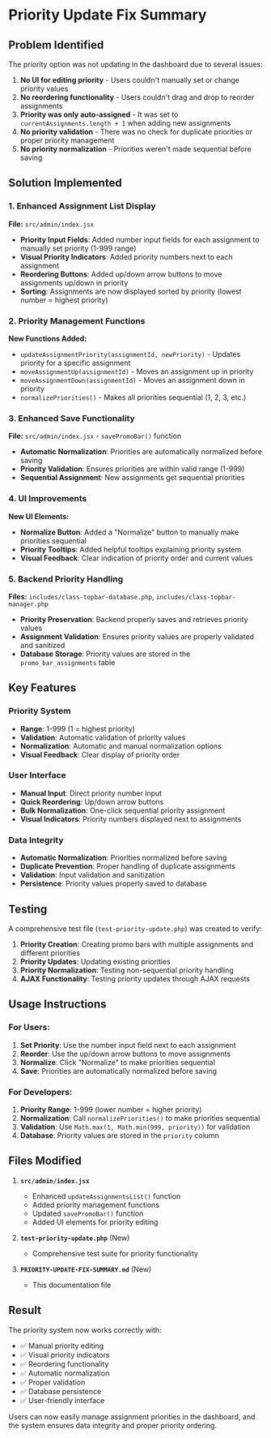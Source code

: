 # Priority Update Fix Summary

## Problem Identified

The priority option was not updating in the dashboard due to several issues:

1. **No UI for editing priority** - Users couldn't manually set or change priority values
2. **No reordering functionality** - Users couldn't drag and drop to reorder assignments
3. **Priority was only auto-assigned** - It was set to `currentAssignments.length + 1` when adding new assignments
4. **No priority validation** - There was no check for duplicate priorities or proper priority management
5. **No priority normalization** - Priorities weren't made sequential before saving

## Solution Implemented

### 1. Enhanced Assignment List Display

**File:** `src/admin/index.jsx`

- **Priority Input Fields**: Added number input fields for each assignment to manually set priority (1-999 range)
- **Visual Priority Indicators**: Added priority numbers next to each assignment
- **Reordering Buttons**: Added up/down arrow buttons to move assignments up/down in priority
- **Sorting**: Assignments are now displayed sorted by priority (lowest number = highest priority)

### 2. Priority Management Functions

**New Functions Added:**

- `updateAssignmentPriority(assignmentId, newPriority)` - Updates priority for a specific assignment
- `moveAssignmentUp(assignmentId)` - Moves an assignment up in priority
- `moveAssignmentDown(assignmentId)` - Moves an assignment down in priority
- `normalizePriorities()` - Makes all priorities sequential (1, 2, 3, etc.)

### 3. Enhanced Save Functionality

**File:** `src/admin/index.jsx` - `savePromoBar()` function

- **Automatic Normalization**: Priorities are automatically normalized before saving
- **Priority Validation**: Ensures priorities are within valid range (1-999)
- **Sequential Assignment**: New assignments get sequential priorities

### 4. UI Improvements

**New UI Elements:**

- **Normalize Button**: Added a "Normalize" button to manually make priorities sequential
- **Priority Tooltips**: Added helpful tooltips explaining priority system
- **Visual Feedback**: Clear indication of priority order and current values

### 5. Backend Priority Handling

**Files:** `includes/class-topbar-database.php`, `includes/class-topbar-manager.php`

- **Priority Preservation**: Backend properly saves and retrieves priority values
- **Assignment Validation**: Ensures priority values are properly validated and sanitized
- **Database Storage**: Priority values are stored in the `promo_bar_assignments` table

## Key Features

### Priority System
- **Range**: 1-999 (1 = highest priority)
- **Validation**: Automatic validation of priority values
- **Normalization**: Automatic and manual normalization options
- **Visual Feedback**: Clear display of priority order

### User Interface
- **Manual Input**: Direct priority number input
- **Quick Reordering**: Up/down arrow buttons
- **Bulk Normalization**: One-click sequential priority assignment
- **Visual Indicators**: Priority numbers displayed next to assignments

### Data Integrity
- **Automatic Normalization**: Priorities normalized before saving
- **Duplicate Prevention**: Proper handling of duplicate assignments
- **Validation**: Input validation and sanitization
- **Persistence**: Priority values properly saved to database

## Testing

A comprehensive test file (`test-priority-update.php`) was created to verify:

1. **Priority Creation**: Creating promo bars with multiple assignments and different priorities
2. **Priority Updates**: Updating existing priorities
3. **Priority Normalization**: Testing non-sequential priority handling
4. **AJAX Functionality**: Testing priority updates through AJAX requests

## Usage Instructions

### For Users:
1. **Set Priority**: Use the number input field next to each assignment
2. **Reorder**: Use the up/down arrow buttons to move assignments
3. **Normalize**: Click "Normalize" to make priorities sequential
4. **Save**: Priorities are automatically normalized before saving

### For Developers:
1. **Priority Range**: 1-999 (lower number = higher priority)
2. **Normalization**: Call `normalizePriorities()` to make priorities sequential
3. **Validation**: Use `Math.max(1, Math.min(999, priority))` for validation
4. **Database**: Priority values are stored in the `priority` column

## Files Modified

1. **`src/admin/index.jsx`**
   - Enhanced `updateAssignmentsList()` function
   - Added priority management functions
   - Updated `savePromoBar()` function
   - Added UI elements for priority editing

2. **`test-priority-update.php`** (New)
   - Comprehensive test suite for priority functionality

3. **`PRIORITY-UPDATE-FIX-SUMMARY.md`** (New)
   - This documentation file

## Result

The priority system now works correctly with:
- ✅ Manual priority editing
- ✅ Visual priority indicators
- ✅ Reordering functionality
- ✅ Automatic normalization
- ✅ Proper validation
- ✅ Database persistence
- ✅ User-friendly interface

Users can now easily manage assignment priorities in the dashboard, and the system ensures data integrity and proper priority ordering.
